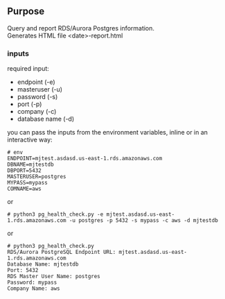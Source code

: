 ## Purpose
Query and report RDS/Aurora Postgres information.   
Generates HTML file \<date>-report.html

### inputs
required input:
* endpoint (-e)
* masteruser (-u)
* password (-s)
* port (-p)
* company (-c)
* database name (-d)

you can pass the inputs from the environment variables, inline or in an interactive way:    
```
# env
ENDPOINT=mjtest.asdasd.us-east-1.rds.amazonaws.com
DBNAME=mjtestdb
DBPORT=5432
MASTERUSER=postgres
MYPASS=mypass
COMNAME=aws
```
or

```
# python3 pg_health_check.py -e mjtest.asdasd.us-east-1.rds.amazonaws.com -u postgres -p 5432 -s mypass -c aws -d mjtestdb
```

or   
```
# python3 pg_health_check.py
RDS/Aurora PostgreSQL Endpoint URL: mjtest.asdasd.us-east-1.rds.amazonaws.com
Database Name: mjtestdb
Port: 5432
RDS Master User Name: postgres
Password: mypass
Company Name: aws
```
